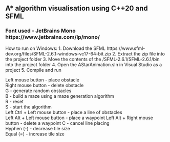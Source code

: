 <h2>A* algorithm visualisation using C++20 and SFML</h2>
<h3>Font used - JetBrains Mono https://www.jetbrains.com/lp/mono/</h3>
How to run on Windows:
1. Download the SFML https://www.sfml-dev.org/files/SFML-2.6.1-windows-vc17-64-bit.zip
2. Extract the zip file into the project folder
3. Move the contents of the /SFML-2.6.1/SFML-2.6.1/bin into the project folder
4. Open the AStarAnimation.sln in  Visual Studio as a project
5. Compile and run
   
Left mouse button - place obstacle<br>
Right mouse button - delete obstacle<br>
G - generate random obstacles<br>
B - build a maze using a maze generation algorithm<br>
R - reset<br>
S - start the algorithm<br>
Left Ctrl + Left mouse button - place a line of obstacles<br>
Left Alt + Left mouse button - place a waypoint
Left Alt + Right mouse button - delete a waypoint
C - cancel line placing<br>
Hyphen (-) - decrease tile size<br>
Equal (=) - increase tile size<br>
